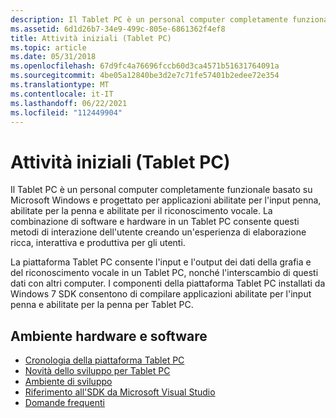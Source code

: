 ```yaml
---
description: Il Tablet PC è un personal computer completamente funzionale basato su Microsoft Windows e progettato per applicazioni abilitate per l'input penna, abilitate per la penna e abilitate per il riconoscimento vocale.
ms.assetid: 6d1d26b7-34e9-499c-805e-6861362f4ef8
title: Attività iniziali (Tablet PC)
ms.topic: article
ms.date: 05/31/2018
ms.openlocfilehash: 67d9fc4a76696fccb60d3ca4571b51631764091a
ms.sourcegitcommit: 4be05a12840be3d2e7c71fe57401b2edee72e354
ms.translationtype: MT
ms.contentlocale: it-IT
ms.lasthandoff: 06/22/2021
ms.locfileid: "112449904"
---
```

# <a name="getting-started-tablet-pc"></a>Attività iniziali (Tablet PC)

Il Tablet PC è un personal computer completamente funzionale basato su Microsoft Windows e progettato per applicazioni abilitate per l'input penna, abilitate per la penna e abilitate per il riconoscimento vocale. La combinazione di software e hardware in un Tablet PC consente questi metodi di interazione dell'utente creando un'esperienza di elaborazione ricca, interattiva e produttiva per gli utenti.

La piattaforma Tablet PC consente l'input e l'output dei dati della grafia e del riconoscimento vocale in un Tablet PC, nonché l'interscambio di questi dati con altri computer. I componenti della piattaforma Tablet PC installati da Windows 7 SDK consentono di compilare applicazioni abilitate per l'input penna e abilitate per la penna per Tablet PC.

## <a name="hardware-and-software-environment"></a>Ambiente hardware e software

-   [Cronologia della piattaforma Tablet PC](tablet-pc-platform-history.md)
-   [Novità dello sviluppo per Tablet PC](what-s-new-in-tablet-pc-development.md)
-   [Ambiente di sviluppo](the-development-environment.md)
-   [Riferimento all'SDK da Microsoft Visual Studio](referencing-the-sdk-from-microsoft-visual-studio.md)
-   [Domande frequenti](frequently-asked-questions.yml)

 

 



